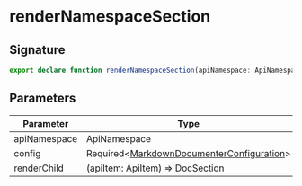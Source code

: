 
# renderNamespaceSection

## Signature

```typescript
export declare function renderNamespaceSection(apiNamespace: ApiNamespace, config: Required<MarkdownDocumenterConfiguration>, renderChild: (apiItem: ApiItem) => DocSection): DocSection;
```

## Parameters

|  Parameter | Type | Description |
|  --- | --- | --- |
|  apiNamespace | ApiNamespace |  |
|  config | Required&lt;[MarkdownDocumenterConfiguration](docs/api-markdown-documenter/markdowndocumenterconfiguration-interface)<!-- -->&gt; |  |
|  renderChild | (apiItem: ApiItem) =&gt; DocSection |  |

